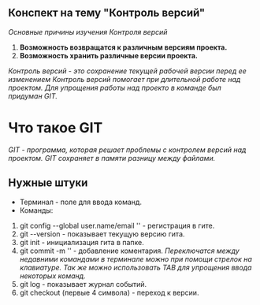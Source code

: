 ## Конспект на тему "Контроль версий"

*Основные причины изучения Контроля версий*

1. **Возможность возвращатся к различным версиям проекта.**
2. **Возможность хранить различные версии проекта.**

*Контроль версий - это сохранение текущей рабочей версии перед ее изменением
Контроль версий помогает при длительной работе над проектом.
Для упрощения работы над проекто в команде был придуман GIT.*

# Что такое GIT
*GIT - программа, которая решает проблемы с контролем версий над проектом.
GIT сохраняет в памяти разницу между файлами.*

## Нужные штуки

* Терминал - поле для ввода команд.
* Команды:
1. git config --global user.name/email '' - регистрация в гите.
2. git --version - показывает текущую версию гита.
3. git init - инициализация гита в папке.
4. git commit -m '' - добавление коментария. 
*Переключатся между недавними командами в терминале можно при помощи стрелок 
на клавиатуре. Так же можно использовать TAB для упрощения ввода некоторых
команд.*
5. git log - показывает журнал событий.
6. git checkout (первые 4 символа) - переход к версии.
